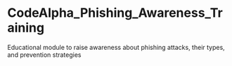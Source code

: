# CodeAlpha_Phishing_Awareness_Training
Educational module to raise awareness about phishing attacks, their types, and prevention strategies
